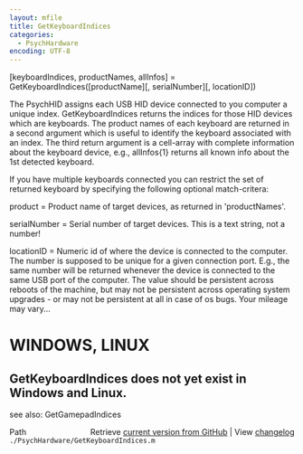 ```yaml
---
layout: mfile
title: GetKeyboardIndices
categories:
  - PsychHardware
encoding: UTF-8
---
```


\[keyboardIndices, productNames, allInfos\] = GetKeyboardIndices\(\[productName\]\[, serialNumber\]\[, locationID\]\)

The PsychHID assigns each USB HID device connected to you computer a
unique index. GetKeyboardIndices returns the indices for those HID
devices which are keyboards.  The product names of each keyboard are
returned in a second argument which is useful to identify the keyboard
associated with an index. The third return argument is a cell-array with
complete information about the keyboard device, e.g., allInfos\{1\} returns
all known info about the 1st detected keyboard.

If you have multiple keyboards connected you can restrict the set of
returned keyboard by specifying the following optional match-critera:

product      = Product name of target devices, as returned in 'productNames'.

serialNumber = Serial number of target devices. This is a text string,
               not a number\!

locationID   = Numeric id of where the device is connected to the
               computer. The number is supposed to be unique for a given
               connection port. E.g., the same number will be returned
               whenever the device is connected to the same USB port of
               the computer. The value should be persistent across
               reboots of the machine, but may not be persistent across
               operating system upgrades - or may not be persistent at
               all in case of os bugs. Your mileage may vary...

# WINDOWS, LINUX

GetKeyboardIndices does not yet exist in Windows and Linux.
----

see also: GetGamepadIndices


<div class="code_header" style="text-align:right;">
  <span style="float:left;">Path&nbsp;&nbsp;</span> <span class="counter">Retrieve <a href=
  "https://raw.github.com/Psychtoolbox-3/Psychtoolbox-3/beta/./PsychHardware/GetKeyboardIndices.m">current version from GitHub</a> | View <a href=
  "https://github.com/Psychtoolbox-3/Psychtoolbox-3/commits/beta/./PsychHardware/GetKeyboardIndices.m">changelog</a></span>
</div>
<div class="code">
  <code>./PsychHardware/GetKeyboardIndices.m</code>
</div>
